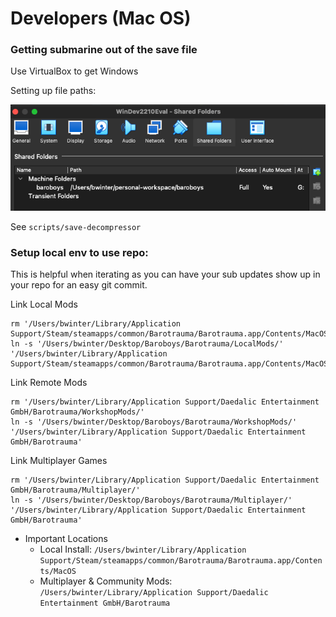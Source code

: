 # Developers (Mac OS)

### Getting submarine out of the save file

Use VirtualBox to get Windows

Setting up file paths:

![VirtualBox Disk Setup](assets/VirtualBox%20Disk%20Setup.png)

See `scripts/save-decompressor`

### Setup local env to use repo:

This is helpful when iterating as you can have your sub updates show up in your repo for an easy git commit.

Link Local Mods

  ```shell
  rm '/Users/bwinter/Library/Application Support/Steam/steamapps/common/Barotrauma/Barotrauma.app/Contents/MacOS/LocalMods'
  ln -s '/Users/bwinter/Desktop/Baroboys/Barotrauma/LocalMods/' '/Users/bwinter/Library/Application Support/Steam/steamapps/common/Barotrauma/Barotrauma.app/Contents/MacOS/'
  ```

Link Remote Mods

  ```shell
  rm '/Users/bwinter/Library/Application Support/Daedalic Entertainment GmbH/Barotrauma/WorkshopMods/'
  ln -s '/Users/bwinter/Desktop/Baroboys/Barotrauma/WorkshopMods/' '/Users/bwinter/Library/Application Support/Daedalic Entertainment GmbH/Barotrauma'
  ```

Link Multiplayer Games

  ```shell
  rm '/Users/bwinter/Library/Application Support/Daedalic Entertainment GmbH/Barotrauma/Multiplayer/'
  ln -s '/Users/bwinter/Desktop/Baroboys/Barotrauma/Multiplayer/' '/Users/bwinter/Library/Application Support/Daedalic Entertainment GmbH/Barotrauma'
  ```

- Important Locations
    - Local Install:
      `/Users/bwinter/Library/Application Support/Steam/steamapps/common/Barotrauma/Barotrauma.app/Contents/MacOS`
    - Multiplayer & Community Mods: `/Users/bwinter/Library/Application Support/Daedalic Entertainment GmbH/Barotrauma`

